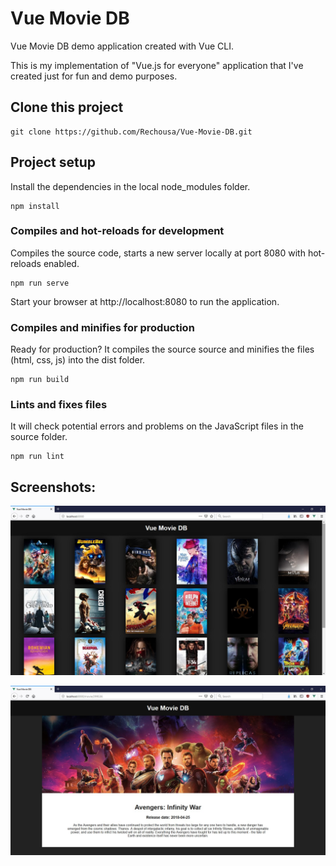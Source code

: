 # Vue Movie DB

Vue Movie DB demo application created with Vue CLI.

This is my implementation of "Vue.js for everyone" application that I've created just for fun and demo purposes.



## Clone this project

```
git clone https://github.com/Rechousa/Vue-Movie-DB.git
```



## Project setup

Install the dependencies in the local node_modules folder.

```
npm install
```



### Compiles and hot-reloads for development

Compiles the source code, starts a new server locally at port 8080 with hot-reloads enabled.

```
npm run serve
```

Start your browser at http://localhost:8080 to run the application.



### Compiles and minifies for production

Ready for production? It compiles the source source and minifies the files (html, css, js) into the dist folder.

```
npm run build
```



### Lints and fixes files

It will check potential errors and problems on the JavaScript files in the source folder.

```
npm run lint
```



## Screenshots:

![screenshot01](/docs/screenshot01.jpg)



![screenshot02](/docs/screenshot02.jpg)